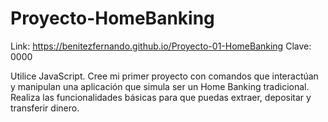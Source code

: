 # Proyecto-HomeBanking

Link: https://benitezfernando.github.io/Proyecto-01-HomeBanking
Clave: 0000


Utilice JavaScript. Cree mi primer proyecto con comandos que interactúan y manipulan una aplicación que simula ser un Home Banking tradicional. Realiza las funcionalidades básicas para que puedas extraer, depositar y transferir dinero.

